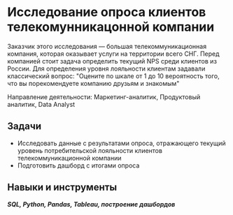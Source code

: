 ﻿# Исследование опроса клиентов телекомунникацонной компании


Заказчик этого исследования — большая телекоммуникационная компания, которая оказывает услуги на территории всего СНГ. Перед компанией стоит задача определить текущий NPS среди клиентов из России. Для определения уровня лояльности клиентам задавали классический вопрос: "Оцените по шкале от 1 до 10 вероятность того, что вы порекомендуете компанию друзьям и знакомым"

Направление деятельности: Маркетинг-аналитик, Продуктовый аналитик, Data Analyst


## Задачи

- Исследовать данные с результатами опроса, отражающего текущий уровень потребительской лояльности клиентов телекоммуникационной компании
- Подготовить дашборд с итогами опроса

## Навыки и инструменты
***SQL, Python, Pandas, Tableau, построение дашбордов***